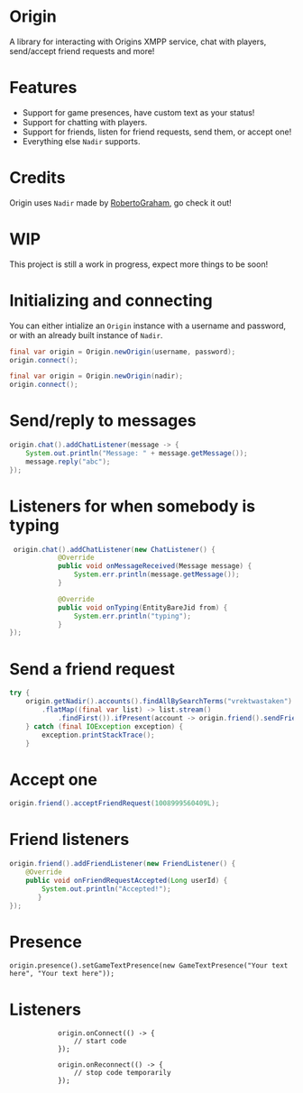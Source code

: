 # Origin
A library for interacting with Origins XMPP service, chat with players, send/accept friend requests and more!

# Features
- Support for game presences, have custom text as your status!
- Support for chatting with players.
- Support for friends, listen for friend requests, send them, or accept one!
- Everything else `Nadir` supports.

# Credits
Origin uses `Nadir` made by [RobertoGraham](https://github.com/RobertoGraham/nadir), go check it out!

# WIP
This project is still a work in progress, expect more things to be soon!

# Initializing and connecting
You can either intialize an `Origin` instance with a username and password, or with an already built instance of `Nadir`.

```java
final var origin = Origin.newOrigin(username, password);
origin.connect();
```

```java
final var origin = Origin.newOrigin(nadir);
origin.connect();
```

# Send/reply to messages
```java
origin.chat().addChatListener(message -> {
    System.out.println("Message: " + message.getMessage());
    message.reply("abc");
});
```

# Listeners for when somebody is typing
```java
 origin.chat().addChatListener(new ChatListener() {
            @Override
            public void onMessageReceived(Message message) {
                System.err.println(message.getMessage());
            }

            @Override
            public void onTyping(EntityBareJid from) {
                System.err.println("typing");
            }
});
```

# Send a friend request
```java
try {
    origin.getNadir().accounts().findAllBySearchTerms("vrektwastaken")
        .flatMap((final var list) -> list.stream()
            .findFirst()).ifPresent(account -> origin.friend().sendFriendRequest(account.userId()));
    } catch (final IOException exception) {
        exception.printStackTrace();
    }
```

# Accept one
```java
origin.friend().acceptFriendRequest(1008999560409L);
```

# Friend listeners
```java
origin.friend().addFriendListener(new FriendListener() {
    @Override
    public void onFriendRequestAccepted(Long userId) {
        System.out.println("Accepted!");
       }
});
```

# Presence
```
origin.presence().setGameTextPresence(new GameTextPresence("Your text here", "Your text here"));
```

# Listeners
```
            origin.onConnect(() -> {
                // start code
            });

            origin.onReconnect(() -> {
                // stop code temporarily
            });
```
